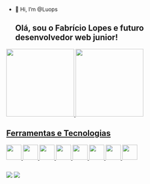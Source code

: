 - 👋 Hi, I’m @Luops

  ## Olá, sou o Fabrício Lopes e futuro desenvolvedor web junior!
  
<div>
<a href="https://github.com/seu-usuário-aqui">
<img height="180em" src="https://github-readme-stats.vercel.app/api/top-langs/?username=Luops&layout=compact&langs_count=7&theme=dracula"/>
<img height="180em" src="https://github-readme-stats.vercel.app/api?username=Luops&show_icons=true&theme=dracula&include_all_commits=true&count_private=true"/>
</div>

  ## Ferramentas e Tecnologias
<div>
  <img src="https://cdn.jsdelivr.net/gh/devicons/devicon/icons/git/git-original.svg" width="40" height="40"/>
  <img src="https://cdn.jsdelivr.net/gh/devicons/devicon/icons/css3/css3-original.svg" width="40" height="40"/>
  <img src="https://cdn.jsdelivr.net/gh/devicons/devicon/icons/html5/html5-original.svg" width="40" height="40"/>
  <img src="https://cdn.jsdelivr.net/gh/devicons/devicon/icons/javascript/javascript-original.svg" width="40" height="40"/>
  <img src="https://cdn.jsdelivr.net/gh/devicons/devicon/icons/react/react-original.svg" width="40" height="40"/>
  <img src="https://cdn.jsdelivr.net/gh/devicons/devicon/icons/bootstrap/bootstrap-original.svg" width="40" height="40"/>
  <img src="https://cdn.jsdelivr.net/gh/devicons/devicon/icons/tailwindcss/tailwindcss-original-wordmark.svg" width="40" height="40"/>
  <img src="https://cdn.jsdelivr.net/gh/devicons/devicon/icons/firebase/firebase-plain.svg" width="40" height="40"/>
</div>
  
  ##
 <div>
   <a href="mailto:fabricio.rioslopes@gmai.com"><Img src="https://img.shields.io/badge/Gmail-D14836?style=for-the-badge&logo=gmail&logoColor=white" target="_blank"></a>
   <a href="https://www.linkedin.com/in/fabricio-lopes-b0291a204"><Img src="https://img.shields.io/badge/LinkedIn-0077B5?style=for-the-badge&logo=linkedin&logoColor=white" target="_blank"></a>
 </div>

